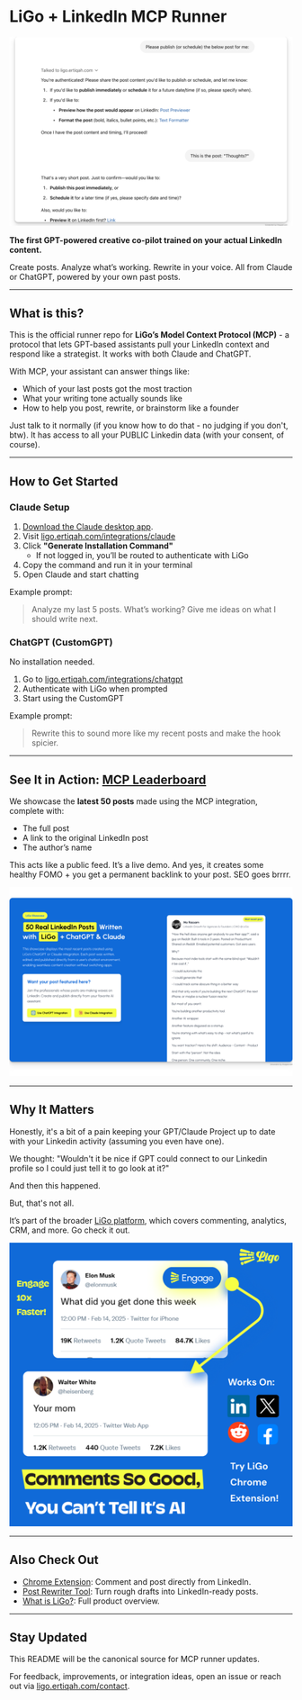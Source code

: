 # LiGo + LinkedIn MCP Runner

![How it works](https://raw.githubusercontent.com/Broever101/bimi-assets/refs/heads/main/how-mcp-works.png)

**The first GPT-powered creative co-pilot trained on your actual LinkedIn content.**

Create posts. Analyze what’s working. Rewrite in your voice. 
All from Claude or ChatGPT, powered by your own past posts.

---

## What is this?

This is the official runner repo for **LiGo’s Model Context Protocol (MCP)** - a protocol that lets GPT-based assistants pull your LinkedIn context and respond like a strategist. It works with both Claude and ChatGPT.

With MCP, your assistant can answer things like:
- Which of your last posts got the most traction
- What your writing tone actually sounds like
- How to help you post, rewrite, or brainstorm like a founder

Just talk to it normally (if you know how to do that - no judging if you don't, btw). It has access to all your PUBLIC Linkedin data (with your consent, of course). 

---

## How to Get Started

### Claude Setup

1. [Download the Claude desktop app](https://claude.ai/download).
2. Visit [ligo.ertiqah.com/integrations/claude](https://ligo.ertiqah.com/integrations/claude)
3. Click **"Generate Installation Command"**
   - If not logged in, you’ll be routed to authenticate with LiGo
4. Copy the command and run it in your terminal
5. Open Claude and start chatting

Example prompt:
> Analyze my last 5 posts. What’s working? Give me ideas on what I should write next.

### ChatGPT (CustomGPT)

No installation needed.

1. Go to [ligo.ertiqah.com/integrations/chatgpt](https://ligo.ertiqah.com/integrations/chatgpt)
2. Authenticate with LiGo when prompted
3. Start using the CustomGPT

Example prompt:
> Rewrite this to sound more like my recent posts and make the hook spicier.

---

## See It in Action: [MCP Leaderboard](https://ligo.ertiqah.com/mcp-leaderboard)

We showcase the **latest 50 posts** made using the MCP integration, complete with:
- The full post
- A link to the original LinkedIn post
- The author’s name

This acts like a public feed. It’s a live demo. And yes, it creates some healthy FOMO + you get a permanent backlink to your post. SEO goes brrrr.

![LiGo MCP Leaderboard](https://raw.githubusercontent.com/Broever101/bimi-assets/refs/heads/main/mcp-leaderboard.png)

---

## Why It Matters

Honestly, it's a bit of a pain keeping your GPT/Claude Project up to date with your Linkedin activity (assuming you even have one).

We thought: "Wouldn't it be nice if GPT could connect to our Linkedin profile so I could just tell it to go look at it?" 

And then this happened. 

But, that's not all.

It’s part of the broader [LiGo platform](https://ligo.ertiqah.com), which covers commenting, analytics, CRM, and more. Go check it out.

![LiGo Chrome Extension](https://raw.githubusercontent.com/Broever101/bimi-assets/refs/heads/main/elon-meme-ligo.png)

---

## Also Check Out

- [Chrome Extension](https://chromewebstore.google.com/detail/ligo-for-linkedin%C2%AE/dlclgkldbjggemolgmajabobdcofgjof): Comment and post directly from LinkedIn.
- [Post Rewriter Tool](https://ligo.ertiqah.com/tools/linkedin-post-rewriter): Turn rough drafts into LinkedIn-ready posts.
- [What is LiGo?](https://ligo.ertiqah.com/what-is-ligo): Full product overview.

---

## Stay Updated

This README will be the canonical source for MCP runner updates.

For feedback, improvements, or integration ideas, open an issue or reach out via [ligo.ertiqah.com/contact](https://ligo.ertiqah.com).

